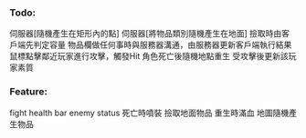 ﻿### Todo:
伺服器[隨機產生在矩形內的點]
伺服器[將物品類別隨機產生在地面]
撿取時由客戶端先判定容量
物品欄做任何事時與服務器溝通，由服務器更新客戶端執行結果
鼠標點擊鄰近玩家進行攻擊，觸發Hit
角色死亡後隨機地點重生
受攻擊後更新該玩家素質

### Feature:
fight
health bar
enemy status
死亡時噴裝
撿取地面物品
重生時滿血
地圖隨機產生物品
